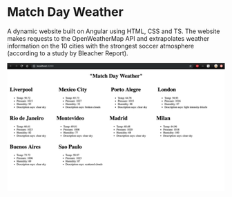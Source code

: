 # Match Day Weather
A dynamic website built on Angular using HTML, CSS and TS. The website makes requests to the OpenWeatherMap API and extrapolates weather information on the 10 cities with the strongest soccer atmosphere (according to a study by Bleacher Report).

![alt text](https://github.com/juancarbajal98/Match-Day-Weather/blob/master/Screen%20Shot%202019-08-28%20at%207.41.17%20PM.png)
